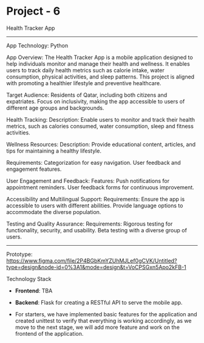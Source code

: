 # Project - 6

Health Tracker App

--------------------------------------------------------------------

App Technology:
    Python

App Overview:
  The Health Tracker App is a mobile application designed to help individuals monitor and manage their health and wellness. It enables users to track daily health metrics such as calorie intake, water consumption, physical activities, and sleep patterns. This project is aligned with promoting a healthier lifestyle and preventive healthcare.

Target Audience:
  Residents of Qatar, including both citizens and expatriates.
  Focus on inclusivity, making the app accessible to users of different age groups and backgrounds.

Health Tracking:
  Description:
    Enable users to monitor and track their health metrics, such as calories consumed, water consumption, sleep and fitness activities.

Wellness Resources:
  Description:
    Provide educational content, articles, and tips for maintaining a healthy lifestyle.

  Requirements:
    Categorization for easy navigation.
    User feedback and engagement features.

User Engagement and Feedback:
  Features:
    Push notifications for appointment reminders.
    User feedback forms for continuous improvement.

Accessibility and Multilingual Support:
  Requirements:
    Ensure the app is accessible to users with different abilities.
    Provide language options to accommodate the diverse population.

Testing and Quality Assurance:
  Requirements:
    Rigorous testing for functionality, security, and usability.
    Beta testing with a diverse group of users.

--------------------------------------------------------------------

Prototype:
https://www.figma.com/file/2P4BGbKmYZUhMJLef0gCVK/Untitled?type=design&node-id=0%3A1&mode=design&t=VoCPSGxn5Apo2kFB-1

Technology Stack
- **Frontend**: TBA
- **Backend**: Flask for creating a RESTful API to serve the mobile app.

- For starters, we have implemented basic features for the application and created unittest to verify that everything is working accordingly, as we move to the next stage, we will add more feature and work on the frontend of the application.

